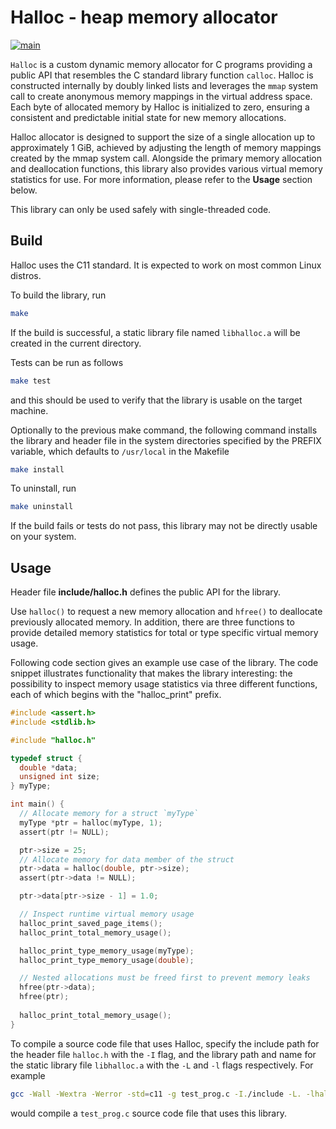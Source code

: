 # Halloc - heap memory allocator #

[![main](https://github.com/elmomoilanen/Halloc/actions/workflows/main.yml/badge.svg)](https://github.com/elmomoilanen/Halloc/actions/workflows/main.yml)

`Halloc` is a custom dynamic memory allocator for C programs providing a public API that resembles the C standard library function `calloc`. Halloc is constructed internally by doubly linked lists and leverages the `mmap` system call to create anonymous memory mappings in the virtual address space. Each byte of allocated memory by Halloc is initialized to zero, ensuring a consistent and predictable initial state for new memory allocations.

Halloc allocator is designed to support the size of a single allocation up to approximately 1 GiB, achieved by adjusting the length of memory mappings created by the mmap system call. Alongside the primary memory allocation and deallocation functions, this library also provides various virtual memory statistics for use. For more information, please refer to the **Usage** section below.

This library can only be used safely with single-threaded code.

## Build ##

Halloc uses the C11 standard. It is expected to work on most common Linux distros.

To build the library, run

```bash
make
```

If the build is successful, a static library file named `libhalloc.a` will be created in the current directory.

Tests can be run as follows

```bash
make test
```

and this should be used to verify that the library is usable on the target machine.

Optionally to the previous make command, the following command installs the library and header file in the system directories specified by the PREFIX variable, which defaults to `/usr/local` in the Makefile

```bash
make install
```

To uninstall, run

```bash
make uninstall
```

If the build fails or tests do not pass, this library may not be directly usable on your system.

## Usage ##

Header file **include/halloc.h** defines the public API for the library.

Use `halloc()` to request a new memory allocation and `hfree()` to deallocate previously allocated memory. In addition, there are three functions to provide detailed memory statistics for total or type specific virtual memory usage.

Following code section gives an example use case of the library. The code snippet illustrates functionality that makes the library interesting: the possibility to inspect memory usage statistics via three different functions, each of which begins with the "halloc_print" prefix.

```C
#include <assert.h>
#include <stdlib.h>

#include "halloc.h"

typedef struct {
  double *data;
  unsigned int size;
} myType;

int main() {
  // Allocate memory for a struct `myType`
  myType *ptr = halloc(myType, 1);
  assert(ptr != NULL);

  ptr->size = 25;
  // Allocate memory for data member of the struct
  ptr->data = halloc(double, ptr->size);
  assert(ptr->data != NULL);

  ptr->data[ptr->size - 1] = 1.0;

  // Inspect runtime virtual memory usage
  halloc_print_saved_page_items();
  halloc_print_total_memory_usage();

  halloc_print_type_memory_usage(myType);
  halloc_print_type_memory_usage(double);

  // Nested allocations must be freed first to prevent memory leaks
  hfree(ptr->data);
  hfree(ptr);
  
  halloc_print_total_memory_usage();
}
```

To compile a source code file that uses Halloc, specify the include path for the header file `halloc.h` with the `-I` flag, and the library path and name for the static library file `libhalloc.a` with the `-L` and `-l` flags respectively. For example

```bash
gcc -Wall -Wextra -Werror -std=c11 -g test_prog.c -I./include -L. -lhalloc -o test_prog
```

would compile a `test_prog.c` source code file that uses this library.
